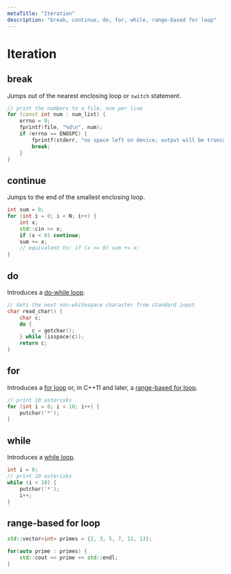 ```yaml
---
metaTitle: "Iteration"
description: "break, continue, do, for, while, range-based for loop"
---
```


# Iteration



## break


Jumps out of the nearest enclosing loop or `switch` statement.

```cpp
// print the numbers to a file, one per line
for (const int num : num_list) {
    errno = 0;
    fprintf(file, "%d\n", num);
    if (errno == ENOSPC) {
        fprintf(stderr, "no space left on device; output will be truncated\n");
        break;
    }
}

```



## continue


Jumps to the end of the smallest enclosing loop.

```cpp
int sum = 0;
for (int i = 0; i < N; i++) {
    int x;
    std::cin >> x;
    if (x < 0) continue;
    sum += x;
    // equivalent to: if (x >= 0) sum += x;
}

```



## do


Introduces a [do-while loop](http://stackoverflow.com/documentation/c%2b%2b/589/loops/7821/do-while-loop).

```cpp
// Gets the next non-whitespace character from standard input
char read_char() {
    char c;
    do {
        c = getchar();
    } while (isspace(c));
    return c;
}

```



## for


Introduces a [for loop](http://stackoverflow.com/documentation/c%2b%2b/589/loops/1945/for-loop) or, in C++11 and later, a [range-based for loop](http://stackoverflow.com/documentation/c%2b%2b/589/loops/1926/range-based-for).

```cpp
// print 10 asterisks
for (int i = 0; i < 10; i++) {
    putchar('*');
}

```



## while


Introduces a [while loop](http://stackoverflow.com/documentation/c%2B%2B/589/loops/3301/while-loop#t=201611112017446296865).

```cpp
int i = 0;
// print 10 asterisks
while (i < 10) {
    putchar('*');
    i++;
}

```



## range-based for loop


```cpp
std::vector<int> primes = {2, 3, 5, 7, 11, 13};

for(auto prime : primes) {
    std::cout << prime << std::endl;
}

```

